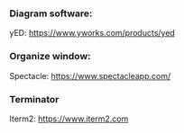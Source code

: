 
### Diagram software:
yED: https://www.yworks.com/products/yed

### Organize window:
Spectacle: https://www.spectacleapp.com/

### Terminator 
Iterm2: https://www.iterm2.com

